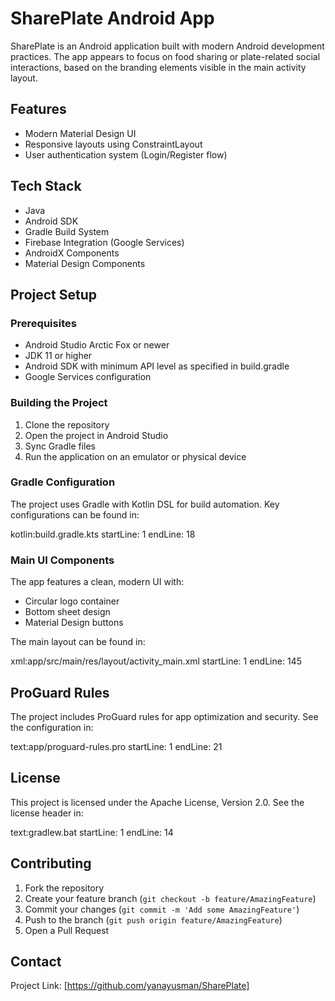 # SharePlate Android App

SharePlate is an Android application built with modern Android development practices. The app appears to focus on food sharing or plate-related social interactions, based on the branding elements visible in the main activity layout.

## Features

- Modern Material Design UI
- Responsive layouts using ConstraintLayout
- User authentication system (Login/Register flow)

## Tech Stack

- Java
- Android SDK
- Gradle Build System
- Firebase Integration (Google Services)
- AndroidX Components
- Material Design Components

## Project Setup

### Prerequisites

- Android Studio Arctic Fox or newer
- JDK 11 or higher
- Android SDK with minimum API level as specified in build.gradle
- Google Services configuration

### Building the Project

1. Clone the repository
2. Open the project in Android Studio
3. Sync Gradle files
4. Run the application on an emulator or physical device

### Gradle Configuration

The project uses Gradle with Kotlin DSL for build automation. Key configurations can be found in:

kotlin:build.gradle.kts
startLine: 1
endLine: 18

### Main UI Components

The app features a clean, modern UI with:
- Circular logo container
- Bottom sheet design
- Material Design buttons

The main layout can be found in:

xml:app/src/main/res/layout/activity_main.xml
startLine: 1
endLine: 145

## ProGuard Rules

The project includes ProGuard rules for app optimization and security. See the configuration in:

text:app/proguard-rules.pro
startLine: 1
endLine: 21

## License

This project is licensed under the Apache License, Version 2.0. See the license header in:

text:gradlew.bat
startLine: 1
endLine: 14

## Contributing

1. Fork the repository
2. Create your feature branch (`git checkout -b feature/AmazingFeature`)
3. Commit your changes (`git commit -m 'Add some AmazingFeature'`)
4. Push to the branch (`git push origin feature/AmazingFeature`)
5. Open a Pull Request

## Contact

Project Link: [https://github.com/yanayusman/SharePlate]
